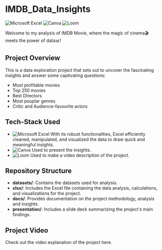 # IMDB_Data_Insights
![Microsoft Excel](https://img.shields.io/badge/Microsoft%20Excel-white?style=flat&logo=microsoft-excel&logoColor=white&color=darkgreen)    ![Canva](https://img.shields.io/badge/Canva-white?style=flat&logo=canva&logoColor=white&color=blue)   ![Loom](https://img.shields.io/badge/Loom-white?style=flat&logo=loom&logoColor=white&color=orange) 

Welcome to my analysis of IMDB Movie, where the magic of cinema🎬 meets the power of data📊!

## Project Overview
This is a data exploration project that sets out to uncover the fascinating insights and answer some captivating questions:
- Most profitable movies
- Top 250 movies
- Best DIrectors
- Most pouplar genres
- Critic and Audience-favourite actors

## Tech-Stack Used
- ![Microsoft Excel](https://img.shields.io/badge/Microsoft%20Excel-white?style=flat&logo=microsoft-excel&logoColor=white&color=darkgreen) With its robust functionalities, Excel efficiently cleaned, manipulated, and visualized the data to draw quick and meaningful insights. 
- ![Canva](https://img.shields.io/badge/Canva-white?style=flat&logo=canva&logoColor=white&color=blue) Used to present the insights.
- ![Loom](https://img.shields.io/badge/Loom-white?style=flat&logo=loom&logoColor=white&color=orange) Used to make a video description of the project.

## Repository Structure

- **datasets/**: Contains the datasets used for analysis.
- **xlsx/**: Includes the Excel file containing the data analysis, calculations, and visualizations for the project.
- **docs/**: Provides documentation on the project methodology, analysis and insights.
- **presentation/**: Includes a slide deck summarizing the project's main findings.

## Project Video
Check out the video explanation of the project here.

